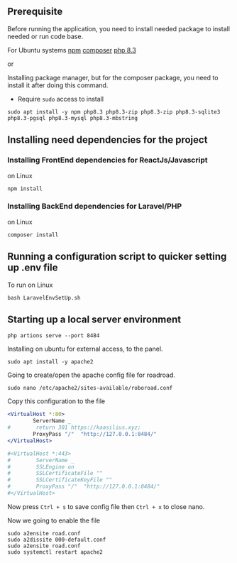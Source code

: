 ## Prerequisite

Before running the application, you need to install needed package to install needed or run code base.

For Ubuntu systems
[npm](https://nodejs.org/en/download)
[composer](https://getcomposer.org/download/)
[php 8.3](https://www.php.net/downloads.php?usage=web&os=linux&osvariant=linux-ubuntu&version=8.3&multiversion=Y)

or 

Installing package manager, but for the composer package, you need to install it after doing this command. 
* Require `sudo` access to install
```
sudo apt install -y npm php8.3 php8.3-zip php8.3-zip php8.3-sqlite3 php8.3-pgsql php8.3-mysql php8.3-mbstring
```

## Installing need dependencies for the project
### Installing FrontEnd dependencies for ReactJs/Javascript
on Linux
```
npm install
```
### Installing BackEnd dependencies for Laravel/PHP
on Linux
```
composer install
```

## Running a configuration script to quicker setting up .env file
To run on Linux
```
bash LaravelEnvSetUp.sh
```

## Starting up a local server environment
```
php artions serve --port 8484
```


Installing on ubuntu for external access, to the panel.
```
sudo apt install -y apache2
```


Going to create/open the apache config file for roadroad.
```
sudo nano /etc/apache2/sites-available/roboroad.conf
```

Copy this configuration to the file
``` Apache
<VirtualHost *:80>
        ServerName _
#        return 301 https://kaasilius.xyz;
        ProxyPass "/"  "http://127.0.0.1:8484/"
</VirtualHost>

#<VirtualHost *:443>
#        ServerName _
#        SSLEngine on
#        SSLCertificateFile ""
#        SSLCertificateKeyFile ""
#        ProxyPass "/"  "http://127.0.0.1:8484/"
#</VirtualHost>
```

Now press `Ctrl + s` to save config file then `Ctrl + x` to close nano.

Now we going to enable the file
```
sudo a2ensite road.conf 
sudo a2dissite 000-default.conf 
sudo a2ensite road.conf
sudo systemctl restart apache2
```